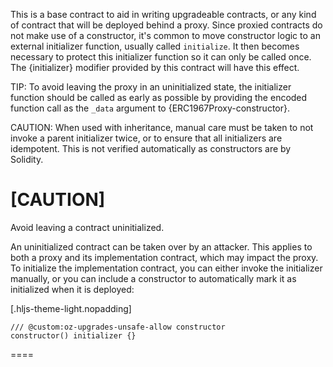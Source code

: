 
This is a base contract to aid in writing upgradeable contracts, or any kind of contract that will be deployed
behind a proxy. Since proxied contracts do not make use of a constructor, it's common to move constructor logic to an
external initializer function, usually called `initialize`. It then becomes necessary to protect this initializer
function so it can only be called once. The {initializer} modifier provided by this contract will have this effect.

TIP: To avoid leaving the proxy in an uninitialized state, the initializer function should be called as early as
possible by providing the encoded function call as the `_data` argument to {ERC1967Proxy-constructor}.

CAUTION: When used with inheritance, manual care must be taken to not invoke a parent initializer twice, or to ensure
that all initializers are idempotent. This is not verified automatically as constructors are by Solidity.

[CAUTION]
====
Avoid leaving a contract uninitialized.

An uninitialized contract can be taken over by an attacker. This applies to both a proxy and its implementation
contract, which may impact the proxy. To initialize the implementation contract, you can either invoke the
initializer manually, or you can include a constructor to automatically mark it as initialized when it is deployed:

[.hljs-theme-light.nopadding]
```
/// @custom:oz-upgrades-unsafe-allow constructor
constructor() initializer {}
```
====

